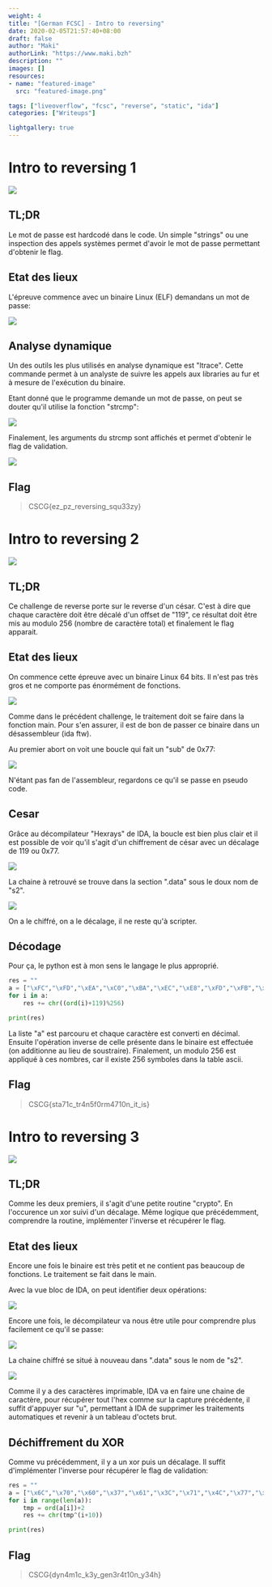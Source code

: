 ```yaml
---
weight: 4
title: "[German FCSC] - Intro to reversing"
date: 2020-02-05T21:57:40+08:00
draft: false
author: "Maki"
authorLink: "https://www.maki.bzh"
description: ""
images: []
resources:
- name: "featured-image"
  src: "featured-image.png"

tags: ["liveoverflow", "fcsc", "reverse", "static", "ida"]
categories: ["Writeups"]

lightgallery: true
---
```


# Intro to reversing 1

![](/lib/images/writeups/german_fcsc/introrev/upload_f0ef66205c9dab8a8195e0954ecf4ade.png)



## TL;DR

Le mot de passe est hardcodé dans le code. Un simple "strings" ou une inspection des appels systèmes permet d'avoir le mot de passe permettant d'obtenir le flag.

## Etat des lieux

L'épreuve commence avec un binaire Linux (ELF) demandans un mot de passe:

![](/lib/images/writeups/german_fcsc/introrev/upload_1361c5fb2b4eee23a05faa0e0013331d.png)


## Analyse dynamique

Un des outils les plus utilisés en analyse dynamique est "ltrace". Cette commande permet à un analyste de suivre les appels aux libraries au fur et à mesure de l'exécution du binaire.

Etant donné que le programme demande un mot de passe, on peut se douter qu'il utilise la fonction "strcmp":

![](/lib/images/writeups/german_fcsc/introrev/upload_16e37b51122e4bfa045fd5da12044731.png)

Finalement, les arguments du strcmp sont affichés et permet d'obtenir le flag de validation.


    
![](/lib/images/writeups/german_fcsc/introrev/upload_8f08288ffec3d48c409948ac0c4752e8.png)


## Flag

> CSCG{ez_pz_reversing_squ33zy}

# Intro to reversing 2



![](/lib/images/writeups/german_fcsc/introrev/upload_f01fa204f76c046261db8cdb646c37d6.png)



## TL;DR

Ce challenge de reverse porte sur le reverse d'un césar. C'est à dire que chaque caractère doit être décalé d'un offset de "119", ce résultat doit être mis au modulo 256 (nombre de caractère total) et finalement le flag apparait.

## Etat des lieux

On commence cette épreuve avec un binaire Linux 64 bits. Il n'est pas très gros et ne comporte pas énormément de fonctions. 



![](/lib/images/writeups/german_fcsc/introrev/upload_1683df2400f36564b279300f86fe8d03.png)


Comme dans le précédent challenge, le traitement doit se faire dans la fonction main. Pour s'en assurer, il est de bon de passer ce binaire dans un désassembleur (ida ftw).

Au premier abort on voit une boucle qui fait un "sub" de 0x77:



![](/lib/images/writeups/german_fcsc/introrev/upload_3ecd64849765305cd1e2c677d5779b06.png)


N'étant pas fan de l'assembleur, regardons ce qu'il se passe en pseudo code.

## Cesar

Grâce au décompilateur "Hexrays" de IDA, la boucle est bien plus clair et il est possible de voir qu'il s'agit d'un chiffrement de césar avec un décalage de 119 ou 0x77.



![](/lib/images/writeups/german_fcsc/introrev/upload_0b6ccb89b084ec3540398564ef776af3.png)


La chaine à retrouvé se trouve dans la section ".data" sous le doux nom de "s2".


    
![](/lib/images/writeups/german_fcsc/introrev/upload_2a59de91dc2d4da19b407fb6a3827073.png)


On a le chiffré, on a le décalage, il ne reste qu'à scripter.

## Décodage

Pour ça, le python est à mon sens le langage le plus approprié.

```python
res = ""
a = ["\xFC","\xFD","\xEA","\xC0","\xBA","\xEC","\xE8","\xFD","\xFB","\xBD","\xF7","\xBE","\xEF","\xB9","\xFB","\xF6","\xBD","\xC0","\xBA","\xB9","\xF7","\xE8","\xF2","\xFD","\xE8","\xF2","\xFC"]
for i in a:
    res += chr((ord(i)+119)%256)

print(res)
```

La liste "a" est parcouru et chaque caractère est converti en décimal. Ensuite l'opération inverse de celle présente dans le binaire est effectuée (on additionne au lieu de soustraire). Finalement, un modulo 256 est appliqué à ces nombres, car il existe 256 symboles dans la table ascii. 

## Flag

> CSCG{sta71c_tr4n5f0rm4710n_it_is}

# Intro to reversing 3



![](/lib/images/writeups/german_fcsc/introrev/upload_c4b27d3cb597a7de4e7953b64da86ecb.png)



## TL;DR

Comme les deux premiers, il s'agit d'une petite routine "crypto". En l'occurence un xor suivi d'un décalage. Même logique que précédemment, comprendre la routine, implémenter l'inverse et récupérer le flag.

## Etat des lieux

Encore une fois le binaire est très petit et ne contient pas beaucoup de fonctions. Le traitement se fait dans le main.

Avec la vue bloc de IDA, on peut identifier deux opérations:



![](/lib/images/writeups/german_fcsc/introrev/upload_9d66682b95bea539d79d7c37cf57df16.png)


Encore une fois, le décompilateur va nous être utile pour comprendre plus facilement ce qu'il se passe:


    
![](/lib/images/writeups/german_fcsc/introrev/upload_6cb1b91a034d191bc27def526c4bb3be.png)


La chaine chiffré se situé à nouveau dans ".data" sous le nom de "s2".



    
![](/lib/images/writeups/german_fcsc/introrev/upload_695271ca52fca941682a5d8d9e50556a.png)


Comme il y a des caractères imprimable, IDA va en faire une chaine de caractère, pour récupérer tout l'hex comme sur la capture précédente, il suffit d'appuyer sur "u", permettant à IDA de supprimer les traitements automatiques et revenir à un tableau d'octets brut.

## Déchiffrement du XOR

Comme vu précédemment, il y a un xor puis un décalage. Il suffit d'implémenter l'inverse pour récupérer le flag de validation:

```python
res = ""
a = ["\x6C","\x70","\x60","\x37","\x61","\x3C","\x71","\x4C","\x77","\x1E","\x6B","\x48","\x6F","\x70","\x74","\x28","\x66","\x2D","\x66","\x2A","\x2C","\x6F","\x7D","\x56","\x0F","\x15","\x4A"]
for i in range(len(a)):
    tmp = ord(a[i])+2
    res += chr(tmp^(i+10))

print(res)
``` 

## Flag

> CSCG{dyn4m1c_k3y_gen3r4t10n_y34h}